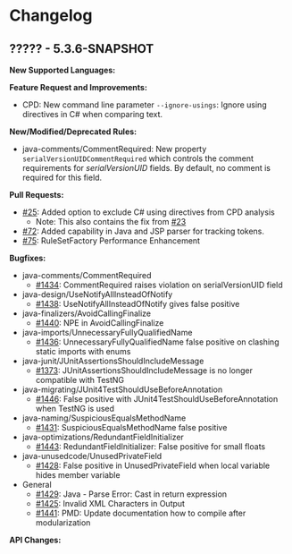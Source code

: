 # Changelog

## ????? - 5.3.6-SNAPSHOT

**New Supported Languages:**

**Feature Request and Improvements:**

*   CPD: New command line parameter `--ignore-usings`: Ignore using directives in C# when comparing text.

**New/Modified/Deprecated Rules:**

*   java-comments/CommentRequired: New property `serialVersionUIDCommentRequired` which controls the comment requirements
    for *serialVersionUID* fields. By default, no comment is required for this field.

**Pull Requests:**

*   [#25](https://github.com/adangel/pmd/pull/25): Added option to exclude C# using directives from CPD analysis
    *   Note: This also contains the fix from [#23](https://github.com/adangel/pmd/pull/23)
*   [#72](https://github.com/pmd/pmd/pull/72): Added capability in Java and JSP parser for tracking tokens.
*   [#75](https://github.com/pmd/pmd/pull/75): RuleSetFactory Performance Enhancement

**Bugfixes:**

*   java-comments/CommentRequired
    *   [#1434](https://sourceforge.net/p/pmd/bugs/1434/): CommentRequired raises violation on serialVersionUID field
*   java-design/UseNotifyAllInsteadOfNotify
    *   [#1438](https://sourceforge.net/p/pmd/bugs/1438/): UseNotifyAllInsteadOfNotify gives false positive
*   java-finalizers/AvoidCallingFinalize
    *   [#1440](https://sourceforge.net/p/pmd/bugs/1440/): NPE in AvoidCallingFinalize
*   java-imports/UnnecessaryFullyQualifiedName
    *   [#1436](https://sourceforge.net/p/pmd/bugs/1436/): UnnecessaryFullyQualifiedName false positive on clashing static imports with enums
*   java-junit/JUnitAssertionsShouldIncludeMessage
    *   [#1373](https://sourceforge.net/p/pmd/bugs/1373/): JUnitAssertionsShouldIncludeMessage is no longer compatible with TestNG
*   java-migrating/JUnit4TestShouldUseBeforeAnnotation
    *   [#1446](https://sourceforge.net/p/pmd/bugs/1446/): False positive with JUnit4TestShouldUseBeforeAnnotation when TestNG is used
*   java-naming/SuspiciousEqualsMethodName
    *   [#1431](https://sourceforge.net/p/pmd/bugs/1431/): SuspiciousEqualsMethodName false positive
*   java-optimizations/RedundantFieldInitializer
    *   [#1443](https://sourceforge.net/p/pmd/bugs/1443/): RedundantFieldInitializer: False positive for small floats
*   java-unusedcode/UnusedPrivateField
    *   [#1428](https://sourceforge.net/p/pmd/bugs/1428/): False positive in UnusedPrivateField when local variable hides member variable
*   General
    *   [#1429](https://sourceforge.net/p/pmd/bugs/1429/): Java - Parse Error: Cast in return expression
    *   [#1425](https://sourceforge.net/p/pmd/bugs/1425/): Invalid XML Characters in Output
    *   [#1441](https://sourceforge.net/p/pmd/bugs/1441/): PMD: Update documentation how to compile after modularization

**API Changes:**
